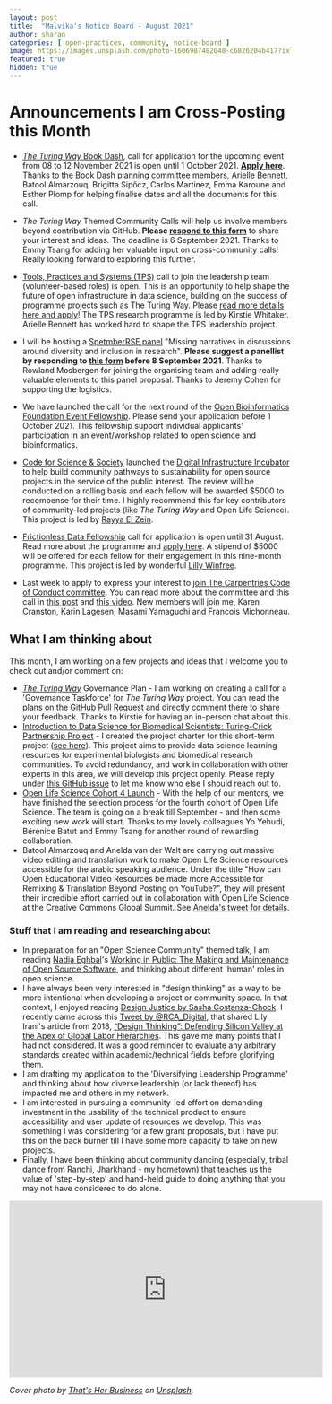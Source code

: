 ```yaml
---
layout: post
title:  "Malvika's Notice Board - August 2021"
author: sharan
categories: [ open-practices, community, notice-board ]
image: https://images.unsplash.com/photo-1606987482048-c6826204b417?ixlib=rb-1.2.1&ixid=MnwxMjA3fDB8MHxwaG90by1wYWdlfHx8fGVufDB8fHx8&auto=format&fit=crop&w=1100&q=80
featured: true
hidden: true
---
```


# Announcements I am Cross-Posting this Month

- [_The Turing Way_ Book Dash](https://the-turing-way.netlify.app/community-handbook/bookdash.html), call for application for the upcoming event from 08 to 12 November 2021 is open until 1 October 2021. **[Apply here](https://forms.gle/817Nj3fypRDK1q1v7)**. Thanks to the Book Dash planning committee members, Arielle Bennett, Batool Almarzouq, Brigitta Sipőcz, Carlos Martinez, Emma Karoune and Esther Plomp for helping finalise dates and all the documents for this call.

- _The Turing Way_ Themed Community Calls will help us involve members beyond contribution via GitHub. **Please [respond to this form](https://tinyurl.com/ttw-community-call)** to share your interest and ideas. The deadline is 6 September 2021. Thanks to Emmy Tsang for adding her valuable input on cross-community calls! Really looking forward to exploring this further.

- [Tools, Practices and Systems (TPS)](https://www.turing.ac.uk/research/research-programmes/tools-practices-and-systems) call to join the leadership team (volunteer-based roles) is open. This is an opportunity to help shape the future of open infrastructure in data science, building on the success of programme projects such as The Turing Way. Please [read more details here and apply](https://www.turing.ac.uk/work-turing/tools-practices-and-systems-open-leadership-team-call-volunteering)! The TPS research programme is led by Kirstie Whitaker. Arielle Bennett has worked hard to shape the TPS leadership project.

- I will be hosting a [SpetmberRSE panel](https://septembrse.github.io/#/event/L1001) "Missing narratives in discussions around diversity and inclusion in research". **Please suggest a panellist by responding to [this form](https://forms.gle/A5u3wNx9JzcPfDsv8) before 8 September 2021**. Thanks to Rowland Mosbergen for joining the organising team and adding really valuable elements to this panel proposal. Thanks to Jeremy Cohen for supporting the logistics.

 - We have launched the call for the next round of the [Open Bioinformatics Foundation Event Fellowship](https://www.open-bio.org/2021/08/18/obf-event-fellowship-second-call-2021/). Please send your application before 1 October 2021. This fellowship support individual applicants' participation in an event/workshop related to open science and bioinformatics.

- [Code for Science & Society](https://codeforscience.org/) launched the [Digital Infrastructure Incubator](https://incubator.codeforscience.org/) to help build community pathways to sustainability for open source projects in the service of the public interest. The review will be conducted on a rolling basis and each fellow will be awarded $5000 to recompense for their time. I highly recommend this for key contributors of community-led projects (like _The Turing Way_ and Open Life Science). This project is led by [Rayya El Zein](https://incubator.codeforscience.org/about).

- [Frictionless Data Fellowship](https://fellows.frictionlessdata.io/) call for application is open until 31 August. Read more about the programme and [apply here](https://fellows.frictionlessdata.io/apply/). A stipend of $5000 will be offered for each fellow for their engagement in this nine-month programme. This project is led by wonderful [Lilly Winfree](https://twitter.com/lilscientista).

- Last week to apply to express your interest to [join The Carpentries Code of Conduct committee](https://docs.google.com/forms/d/e/1FAIpQLScCWn1XDWp8RI5SWUNKl-sx1ildIZ2zeBu0EB7wqgaxPZhdVw/viewform). You can read more about the committee and this call in [this post](https://carpentries.org/blog/2021/06/recruiting-for-coc-committee/) and [this video](https://www.youtube.com/watch?v=hClP7TRcTMI). New members will join me, Karen Cranston, Karin Lagesen, Masami Yamaguchi and Francois Michonneau.

## What I am thinking about

This month, I am working on a few projects and ideas that I welcome you to check out and/or comment on:
- [_The Turing Way_](the-turing-way.netlify.app) Governance Plan - I am working on creating a call for a 'Governance Taskforce' for _The Turing Way_ project. You can read the plans on the [GitHub Pull Request](https://github.com/alan-turing-institute/the-turing-way/pull/2036) and directly comment there to share your feedback. Thanks to Kirstie for having an in-person chat about this.
- [Introduction to Data Science for Biomedical Scientists: Turing-Crick Partnership Project](https://github.com/alan-turing-institute/data-training-for-bioscience/blob/main/README.md) - I created the project charter for this short-term project ([see here](https://github.com/alan-turing-institute/data-training-for-bioscience/blob/main/2021-08-16-project-details.md)). This project aims to provide data science learning resources for experimental biologists and biomedical research communities. To avoid redundancy, and work in collaboration with other experts in this area, we will develop this project openly. Please reply under [this GitHub issue](https://github.com/alan-turing-institute/data-training-for-bioscience/issues/3) to let me know who else I should reach out to.
- [Open Life Science Cohort 4 Launch](https://openlifesci.org/ols-4) - With the help of our mentors, we have finished the selection process for the fourth cohort of Open Life Science. The team is going on a break till September - and then some exciting new work will start. Thanks to my lovely colleagues Yo Yehudi, Bérénice Batut and Emmy Tsang for another round of rewarding collaboration.
- Batool Almarzouq and Anelda van der Walt are carrying out massive video editing and translation work to make Open Life Science resources accessible for the arabic speaking audience. Under the title "How can Open Educational Video Resources be made more Accessible for Remixing & Translation Beyond Posting on YouTube?", they will present their incredible effort carried out in collaboration with Open Life Science at the Creative Commons Global Summit. See [Anelda's tweet for details](https://twitter.com/aneldavdw/status/1428392622629007360).

### Stuff that I am reading and researching about

- In preparation for an "Open Science Community" themed talk, I am reading [Nadia Eghbal](https://nadiaeghbal.com/)'s [Working in Public: The Making and Maintenance of Open Source Software](https://press.stripe.com/), and thinking about different 'human' roles in open science.
- I have always been very interested in "design thinking" as a way to be more intentional when developing a project or community space. In that context, I enjoyed reading [Design Justice by Sasha Costanza-Chock](https://mitpress.mit.edu/books/design-justice). I recently came across this [Tweet by @RCA_Digital](https://twitter.com/RCA_Digital/status/1272088886425026560), that shared Lily Irani's article from 2018, [“Design Thinking”: Defending Silicon Valley at the Apex of Global Labor Hierarchies](https://catalystjournal.org/index.php/catalyst/article/view/29638). This gave me many points that I had not considered. It was a good reminder to evaluate any arbitrary standards created within academic/technical fields before glorifying them.
- I am drafting my application to the 'Diversifying Leadership Programme' and thinking about how diverse leadership (or lack thereof) has impacted me and others in my network.
- I am interested in pursuing a community-led effort on demanding investment in the usability of the technical product to ensure accessibility and user update of resources we develop. This was something I was considering for a few grant proposals, but I have put this on the back burner till I have some more capacity to take on new projects.
- Finally, I have been thinking about community dancing (especially, tribal dance from Ranchi, Jharkhand - my hometown) that teaches us the value of 'step-by-step' and hand-held guide to doing anything that you may not have considered to do alone.
<iframe width="560" height="315" src="https://www.youtube.com/embed/JW-N_VvO738?start=47" title="YouTube video player" frameborder="0" allow="accelerometer; autoplay; clipboard-write; encrypted-media; gyroscope; picture-in-picture" allowfullscreen></iframe>

*Cover photo by [That's Her Business](https://unsplash.com/photos/KzeOMdcEswk) on [Unsplash](https://unsplash.com/).*
